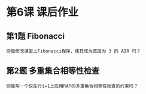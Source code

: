 # 第6课 课后作业

## 第1题 Fibonacci
```
你能修改课堂上Fibonacci程序，使其成为宽度为 3 的 AIR 吗？
```

## 第2题 多重集合相等性检查
```
你能写一个仅在行i=1上应用RAP的多重集合相等性检查的约束吗？
```
